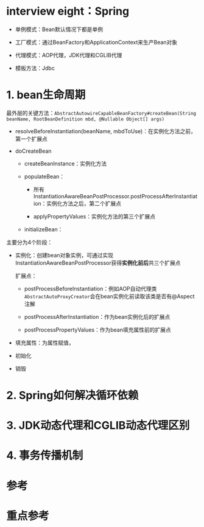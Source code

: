 # interview eight：Spring

- 单例模式：Bean默认情况下都是单例

- 工厂模式：通过BeanFactory和ApplicationContext来生产Bean对象

- 代理模式：AOP代理，JDK代理和CGLIB代理

- 模板方法：Jdbc

# **1. bean生命周期**

最外层的关键方法：`AbstractAutowireCapableBeanFactory#createBean(String beanName, RootBeanDefinition mbd, @Nullable Object[] args)`

- resolveBeforeInstantiation(beanName, mbdToUse)：在实例化方法之前，第一个扩展点

- doCreateBean

    - createBeanInstance：实例化方法

    - populateBean：

        - 所有InstantiationAwareBeanPostProcessor.postProcessAfterInstantiation：实例化方法之后，第二个扩展点

        - applyPropertyValues：实例化方法的第三个扩展点

    - initializeBean：


主要分为4个阶段：

- 实例化：创建bean对象实例，可通过实现InstantiationAwareBeanPostProcessor获得**实例化前后**共三个扩展点

    扩展点：

    - postProcessBeforeInstantiation：例如AOP自动代理类`AbstractAutoProxyCreator`会在bean实例化前读取该类是否有@Aspect注解

    - postProcessAfterInstantiation：作为bean实例化后的扩展点

    - postProcessPropertyValues：作为bean填充属性前的扩展点

- 填充属性：为属性赋值，

- 初始化

- 销毁

# **2. Spring如何解决循环依赖**

# **3. JDK动态代理和CGLIB动态代理区别**

# **4. 事务传播机制**

# 参考

# 重点参考